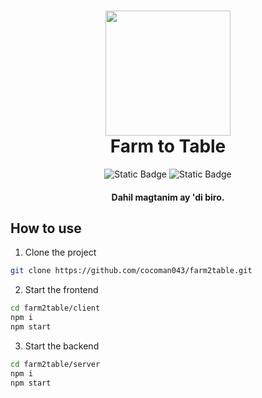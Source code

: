 <h1 align="center">
  <img width="200" src="https://img.freepik.com/premium-vector/agriculture-ecommerce-logo-design_406229-4.jpg?w=826">
  <br>
  Farm to Table
  <br>
</h1>

<div align="center">
  <img alt="Static Badge" src="https://img.shields.io/badge/UPLB-maroon">
  <img alt="Static Badge" src="https://img.shields.io/badge/CMSC_100-blue">

</div>

<h4 align="center">Dahil magtanim ay 'di biro.</h4>

## How to use

1. Clone the project
```bash
git clone https://github.com/cocoman043/farm2table.git
```
2. Start the frontend
```bash
cd farm2table/client
npm i
npm start
```
3. Start the backend
```bash
cd farm2table/server
npm i
npm start
```
